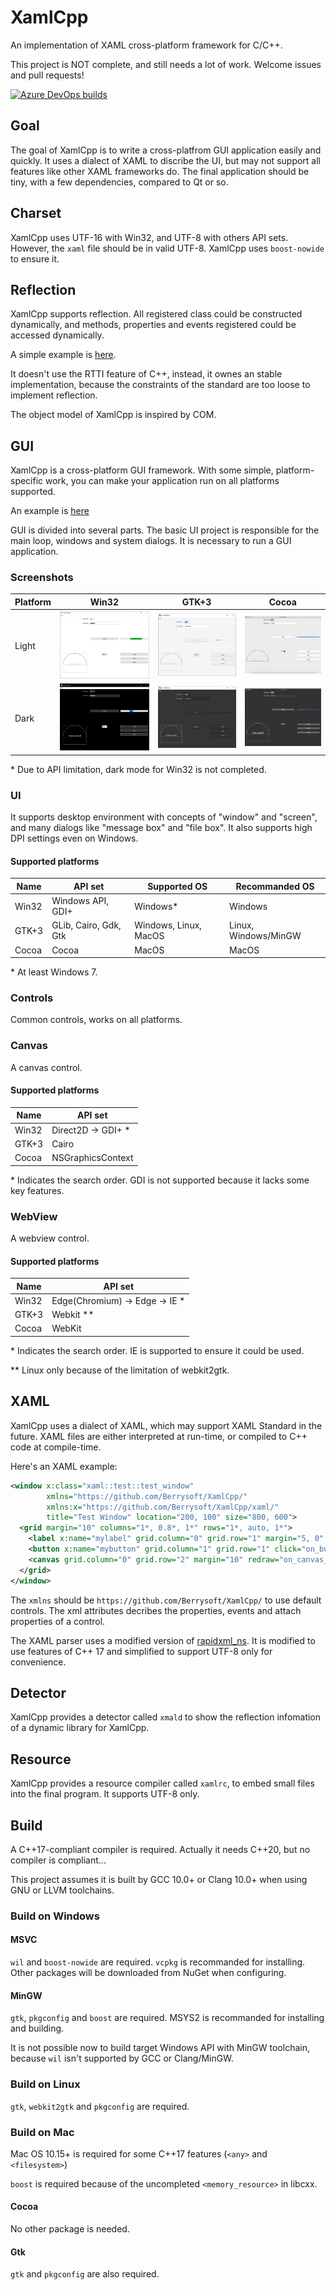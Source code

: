 # XamlCpp
An implementation of XAML cross-platform framework for C/C++.

This project is NOT complete, and still needs a lot of work. Welcome issues and pull requests!

[![Azure DevOps builds](https://strawberry-vs.visualstudio.com/XamlCpp/_apis/build/status/Berrysoft.XamlCpp?branch=master)](https://strawberry-vs.visualstudio.com/XamlCpp/_build?definitionId=12)
## Goal
The goal of XamlCpp is to write a cross-platfrom GUI application easily and quickly. It uses a dialect of XAML to discribe the UI, but may not support all features like other XAML frameworks do. The final application should be tiny, with a few dependencies, compared to Qt or so.

## Charset
XamlCpp uses UTF-16 with Win32, and UTF-8 with others API sets. However, the `xaml` file should be in valid UTF-8. XamlCpp uses `boost-nowide` to ensure it.

## Reflection
XamlCpp supports reflection. All registered class could be constructed dynamically, and methods, properties and events registered could be accessed dynamically.

A simple example is [here](./meta/test/src/main.cpp).

It doesn't use the RTTI feature of C++, instead, it ownes an stable implementation, because the constraints of the standard are too loose to implement reflection.

The object model of XamlCpp is inspired by COM.

## GUI
XamlCpp is a cross-platform GUI framework. With some simple, platform-specific work, you can make your application run on all platforms supported.

An example is [here](./ui_controls/test/src/main.cpp)

GUI is divided into several parts.
The basic UI project is responsible for the main loop, windows and system dialogs. It is necessary to run a GUI application.

### Screenshots
|Platform|Win32|GTK+3|Cocoa|
|-|-|-|-|
|Light|![Win32 Light](./assets/win.light.png)|![Gtk Light](./assets/gtk.light.png)|![Cocoa Light](./assets/cocoa.light.png)|
|Dark|![Win32 Dark](./assets/win.dark.png)|![Gtk Dark](./assets/gtk.dark.png)|![Cocoa Dark](./assets/cocoa.dark.png)|

\* Due to API limitation, dark mode for Win32 is not completed.

### UI
It supports desktop environment with concepts of "window" and "screen", and many dialogs like "message box" and "file box".
It also supports high DPI settings even on Windows.
#### Supported platforms
|Name|API set|Supported OS|Recommanded OS|
|-|-|-|-|
|Win32|Windows API, GDI+|Windows\*|Windows|
|GTK+3|GLib, Cairo, Gdk, Gtk|Windows, Linux, MacOS|Linux, Windows/MinGW|
|Cocoa|Cocoa|MacOS|MacOS|

\* At least Windows 7.

### Controls
Common controls, works on all platforms.

### Canvas
A canvas control.
#### Supported platforms
|Name|API set|
|-|-|
|Win32|Direct2D -> GDI+ \*|
|GTK+3|Cairo|
|Cocoa|NSGraphicsContext|

\* Indicates the search order. GDI is not supported because it lacks some key features.

### WebView
A webview control.
#### Supported platforms
|Name|API set|
|-|-|
|Win32|Edge(Chromium) -> Edge -> IE \*|
|GTK+3|Webkit \*\*|
|Cocoa|WebKit|

\* Indicates the search order. IE is supported to ensure it could be used.

\*\* Linux only because of the limitation of webkit2gtk.

## XAML
XamlCpp uses a dialect of XAML, which may support XAML Standard in the future. XAML files are either interpreted at run-time, or compiled to C++ code at compile-time.

Here's an XAML example:
``` xml
<window x:class="xaml::test::test_window"
        xmlns="https://github.com/Berrysoft/XamlCpp/"
        xmlns:x="https://github.com/Berrysoft/XamlCpp/xaml/"
        title="Test Window" location="200, 100" size="800, 600">
  <grid margin="10" columns="1*, 0.8*, 1*" rows="1*, auto, 1*">
    <label x:name="mylabel" grid.column="0" grid.row="1" margin="5, 0" text_halignment="right" valignment="center" text="{binding text,element=mybutton,mode=one_way}"/>
    <button x:name="mybutton" grid.column="1" grid.row="1" click="on_button_click">Hello</button>
    <canvas grid.column="0" grid.row="2" margin="10" redraw="on_canvas_redraw"/>
  </grid>
</window>
```
The `xmlns` should be `https://github.com/Berrysoft/XamlCpp/` to use default controls. The xml attributes decribes the properties, events and attach properties of a control.

The XAML parser uses a modified version of [rapidxml_ns](https://github.com/svgpp/rapidxml_ns). It is modified to use features of C++ 17 and simplified to support UTF-8 only for convenience.

## Detector
XamlCpp provides a detector called `xmald` to show the reflection infomation of a dynamic library for XamlCpp.

## Resource
XamlCpp provides a resource compiler called `xamlrc`, to embed small files into the final program. It supports UTF-8 only.

## Build
A C++17-compliant compiler is required. Actually it needs C++20, but no compiler is compliant...

This project assumes it is built by GCC 10.0+ or Clang 10.0+ when using GNU or LLVM toolchains.
### Build on Windows
#### MSVC
`wil` and `boost-nowide` are required. `vcpkg` is recommanded for installing. Other packages will be downloaded from NuGet when configuring.
#### MinGW
`gtk`, `pkgconfig` and `boost` are required. MSYS2 is recommanded for installing and building.

It is not possible now to build target Windows API with MinGW toolchain, because `wil` isn't supported by GCC or Clang/MinGW.
### Build on Linux
`gtk`, `webkit2gtk` and `pkgconfig` are required.
### Build on Mac
Mac OS 10.15+ is required for some C++17 features (`<any>` and `<filesystem>`)

`boost` is required because of the uncompleted `<memory_resource>` in libcxx.
#### Cocoa
No other package is needed.
#### Gtk
`gtk` and `pkgconfig` are also required.
